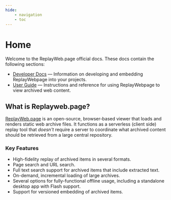```yaml
---
hide:
    - navigation
    - toc
---
```


# Home

Welcome to the ReplayWeb.page official docs. These docs contain the following sections:

- [Developer Docs](/develop/embedding) — Information on developing and embedding ReplayWebpage into your projects.
- [User Guide](/user-guide/) — Instructions and reference for using ReplayWebpage to view archived web content.

## What is Replayweb.page?
[ReplayWeb.page](https://replayweb.page) is an open-source, browser-based viewer that loads and renders static web archive files. It functions as a serverless (client side) replay tool that _doesn't_ require a server to coordinate what archived content should be retrieved from a large central repository.

### Key Features

- High-fidelity replay of archived items in several formats.
- Page search and URL search.
- Full text search support for archived items that include extracted text.
- On-demand, incremental loading of large archives.
- Several options for fully-functional offline usage, including a standalone desktop app with Flash support.
- Support for versioned embedding of archived items.
